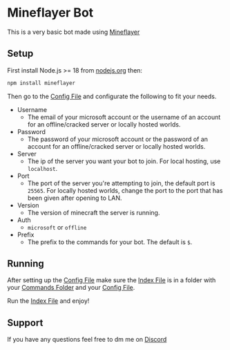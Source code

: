 # Mineflayer Bot
This is a very basic bot made using [Mineflayer](https://github.com/PrismarineJS/mineflayer)

## Setup
First install Node.js >= 18 from [nodejs.org](https://nodejs.org/) then:

```bash
npm install mineflayer
```

Then go to the [Config File](https://github.com/quervyloll/urban-adventure/blob/main/config.json) and configurate the following to fit your needs.
- Username
  - The email of your microsoft account or the username of an account for an offline/cracked server or locally hosted worlds.
- Password
  - The password of your microsoft account or the password of an account for an offline/cracked server or locally hosted worlds.
- Server
  - The ip of the server you want your bot to join. For local hosting, use `localhost`.
- Port
  - The port of the server you're attempting to join, the default port is `25565`. For locally hosted worlds, change the port to the port that has been given after opening to LAN.
- Version
    - The version of minecraft the server is running.
- Auth
  - `microsoft` or `offline`
- Prefix
  - The prefix to the commands for your bot. The default is `$`.

## Running
After setting up the [Config File](https://github.com/quervyloll/urban-adventure/blob/main/config.json) make sure the [Index File](https://github.com/quervyloll/urban-adventure/blob/main/index.js) is in a folder with your [Commands Folder](https://github.com/quervyloll/urban-adventure/tree/main/commands) and your [Config File](https://github.com/quervyloll/urban-adventure/blob/main/config.json).

Run the [Index File](https://github.com/quervyloll/urban-adventure/blob/main/index.js) and enjoy!




## Support
If you have any questions feel free to dm me on [Discord](https://discord.com/users/659196853291712532)
